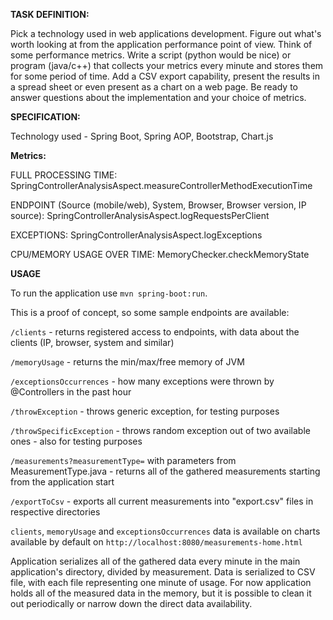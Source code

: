 **TASK DEFINITION:**

Pick a technology used in web applications development. 
Figure out what's worth looking at from the application performance point of view.
Think of some performance metrics. Write a script (python would be nice) or program (java/c++) 
that collects your metrics every minute and stores them for some period of time.
Add a CSV export capability, present the results in a spread sheet or even present as a chart on a web page.
Be ready to answer questions about the implementation and your choice of metrics.

**SPECIFICATION:**

Technology used - Spring Boot, Spring AOP, Bootstrap, Chart.js

**Metrics:**

FULL PROCESSING TIME:
    SpringControllerAnalysisAspect.measureControllerMethodExecutionTime

ENDPOINT (Source (mobile/web), System, Browser, Browser version, IP source):
    SpringControllerAnalysisAspect.logRequestsPerClient    

EXCEPTIONS:
    SpringControllerAnalysisAspect.logExceptions
    
CPU/MEMORY USAGE OVER TIME:
    MemoryChecker.checkMemoryState
    
**USAGE**

To run the application use `mvn spring-boot:run`.

This is a proof of concept, so some sample endpoints are available:

`/clients` - returns registered access to endpoints, with data about the clients (IP, browser, system and similar)

`/memoryUsage` - returns the min/max/free memory of JVM

`/exceptionsOccurrences` - how many exceptions were thrown by @Controllers in the past hour

`/throwException` - throws generic exception, for testing purposes

`/throwSpecificException` - throws random exception out of two available ones - also for testing purposes

`/measurements?measurementType=` with parameters from MeasurementType.java - returns all of the gathered measurements starting from the application start

`/exportToCsv` - exports all current measurements into "export.csv" files in respective directories

`clients`, `memoryUsage` and `exceptionsOccurrences` data is available on charts available by default on `http://localhost:8080/measurements-home.html` 
  
Application serializes all of the gathered data every minute in the main application's directory, divided by measurement. Data is serialized to CSV file, with each file representing one minute of usage.
For now application holds all of the measured data in the memory, but it is possible to clean it out periodically or narrow down the direct data availability.  